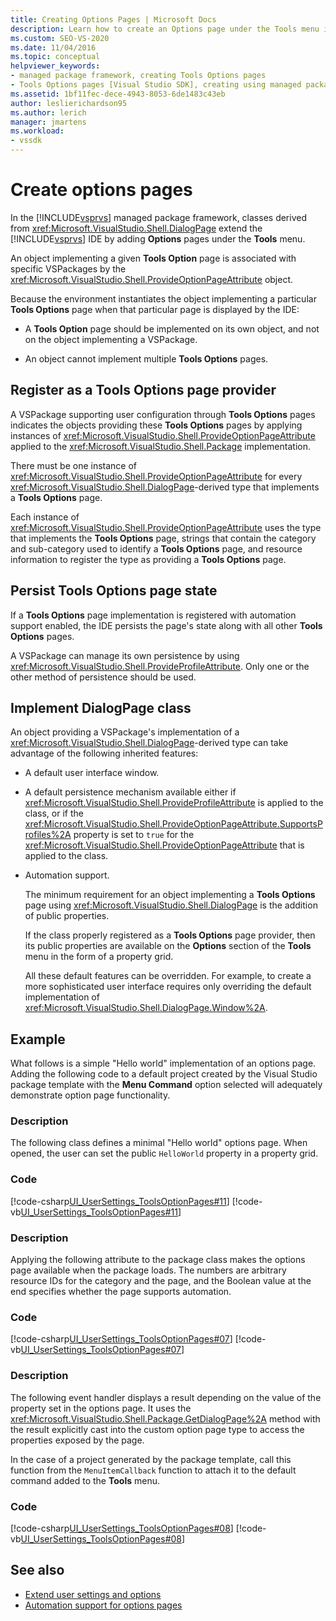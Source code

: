 ```yaml
---
title: Creating Options Pages | Microsoft Docs
description: Learn how to create an Options page under the Tools menu in Visual Studio by implementing a DialogPage class from the managed package framework.
ms.custom: SEO-VS-2020
ms.date: 11/04/2016
ms.topic: conceptual
helpviewer_keywords:
- managed package framework, creating Tools Options pages
- Tools Options pages [Visual Studio SDK], creating using managed package framework
ms.assetid: 1bf11fec-dece-4943-8053-6de1483c43eb
author: leslierichardson95
ms.author: lerich
manager: jmartens
ms.workload:
- vssdk
---
```

# Create options pages
In the [!INCLUDE[vsprvs](../../code-quality/includes/vsprvs_md.md)] managed package framework, classes derived from <xref:Microsoft.VisualStudio.Shell.DialogPage> extend the [!INCLUDE[vsprvs](../../code-quality/includes/vsprvs_md.md)] IDE by adding **Options** pages under the **Tools** menu.

 An object implementing a given **Tools Option** page is associated with specific VSPackages by the <xref:Microsoft.VisualStudio.Shell.ProvideOptionPageAttribute> object.

 Because the environment instantiates the object implementing a particular **Tools Options** page when that particular page is displayed by the IDE:

- A **Tools Option** page should be implemented on its own object, and not on the object implementing a VSPackage.

- An object cannot implement multiple **Tools Options** pages.

## Register as a Tools Options page provider
 A VSPackage supporting user configuration through **Tools Options** pages indicates the objects providing these **Tools Options** pages by applying instances of <xref:Microsoft.VisualStudio.Shell.ProvideOptionPageAttribute> applied to the <xref:Microsoft.VisualStudio.Shell.Package> implementation.

 There must be one instance of <xref:Microsoft.VisualStudio.Shell.ProvideOptionPageAttribute> for every <xref:Microsoft.VisualStudio.Shell.DialogPage>-derived type that implements a **Tools Options** page.

 Each instance of <xref:Microsoft.VisualStudio.Shell.ProvideOptionPageAttribute> uses the type that implements the **Tools Options** page, strings that contain the category and sub-category used to identify a **Tools Options** page, and resource information to register the type as providing a **Tools Options** page.

## Persist Tools Options page state
 If a **Tools Options** page implementation is registered with automation support enabled, the IDE persists the page's state along with all other **Tools Options** pages.

 A VSPackage can manage its own persistence by using <xref:Microsoft.VisualStudio.Shell.ProvideProfileAttribute>. Only one or the other method of persistence should be used.

## Implement DialogPage class
 An object providing a VSPackage's implementation of a <xref:Microsoft.VisualStudio.Shell.DialogPage>-derived type can take advantage of the following inherited features:

- A default user interface window.

- A default persistence mechanism available either if <xref:Microsoft.VisualStudio.Shell.ProvideProfileAttribute> is applied to the class, or if the <xref:Microsoft.VisualStudio.Shell.ProvideOptionPageAttribute.SupportsProfiles%2A> property is set to `true` for the <xref:Microsoft.VisualStudio.Shell.ProvideOptionPageAttribute> that is applied to the class.

- Automation support.

  The minimum requirement for an object implementing a **Tools Options** page using <xref:Microsoft.VisualStudio.Shell.DialogPage> is the addition of public properties.

  If the class properly registered as a **Tools Options** page provider, then its public properties are available on the **Options** section of the **Tools** menu in the form of a property grid.

  All these default features can be overridden. For example, to create a more sophisticated user interface requires only overriding the default implementation of <xref:Microsoft.VisualStudio.Shell.DialogPage.Window%2A>.

## Example
 What follows is a simple "Hello world" implementation of an options page. Adding the following code to a default project created by the Visual Studio package template with the **Menu Command** option selected will adequately demonstrate option page functionality.

### Description
 The following class defines a minimal "Hello world" options page. When opened, the user can set the public `HelloWorld` property in a property grid.

### Code
 [!code-csharp[UI_UserSettings_ToolsOptionPages#11](../../extensibility/internals/codesnippet/CSharp/creating-options-pages_1.cs)]
 [!code-vb[UI_UserSettings_ToolsOptionPages#11](../../extensibility/internals/codesnippet/VisualBasic/creating-options-pages_1.vb)]

### Description
 Applying the following attribute to the package class makes the options page available when the package loads. The numbers are arbitrary resource IDs for the category and the page, and the Boolean value at the end specifies whether the page supports automation.

### Code
 [!code-csharp[UI_UserSettings_ToolsOptionPages#07](../../extensibility/internals/codesnippet/CSharp/creating-options-pages_2.cs)]
 [!code-vb[UI_UserSettings_ToolsOptionPages#07](../../extensibility/internals/codesnippet/VisualBasic/creating-options-pages_2.vb)]

### Description
 The following event handler displays a result depending on the value of the property set in the options page. It uses the <xref:Microsoft.VisualStudio.Shell.Package.GetDialogPage%2A> method with the result explicitly cast into the custom option page type to access the properties exposed by the page.

 In the case of a project generated by the package template, call this function from the `MenuItemCallback` function to attach it to the default command added to the **Tools** menu.

### Code
 [!code-csharp[UI_UserSettings_ToolsOptionPages#08](../../extensibility/internals/codesnippet/CSharp/creating-options-pages_3.cs)]
 [!code-vb[UI_UserSettings_ToolsOptionPages#08](../../extensibility/internals/codesnippet/VisualBasic/creating-options-pages_3.vb)]

## See also
- [Extend user settings and options](../../extensibility/extending-user-settings-and-options.md)
- [Automation support for options pages](../../extensibility/internals/automation-support-for-options-pages.md)
